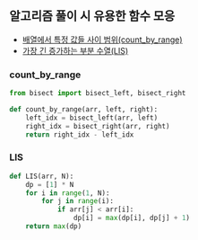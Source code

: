## 알고리즘 풀이 시 유용한 함수 모응

- [배열에서 특정 값들 사이 범위(count_by_range)](#countbyrange)
- [가장 긴 증가하는 부분 수열(LIS)](#LIS)

### count_by_range

```python
from bisect import bisect_left, bisect_right

def count_by_range(arr, left, right):
    left_idx = bisect_left(arr, left)
    right_idx = bisect_right(arr, right)
    return right_idx - left_idx
```

### LIS

```python
def LIS(arr, N):
    dp = [1] * N
    for i in range(1, N):
        for j in range(i):
            if arr[j] < arr[i]:
                dp[i] = max(dp[i], dp[j] + 1)
    return max(dp)
```
